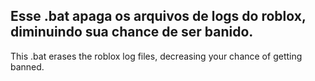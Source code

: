 Esse .bat apaga os arquivos de logs do roblox, diminuindo sua chance de ser banido.
-
This .bat erases the roblox log files, decreasing your chance of getting banned.
